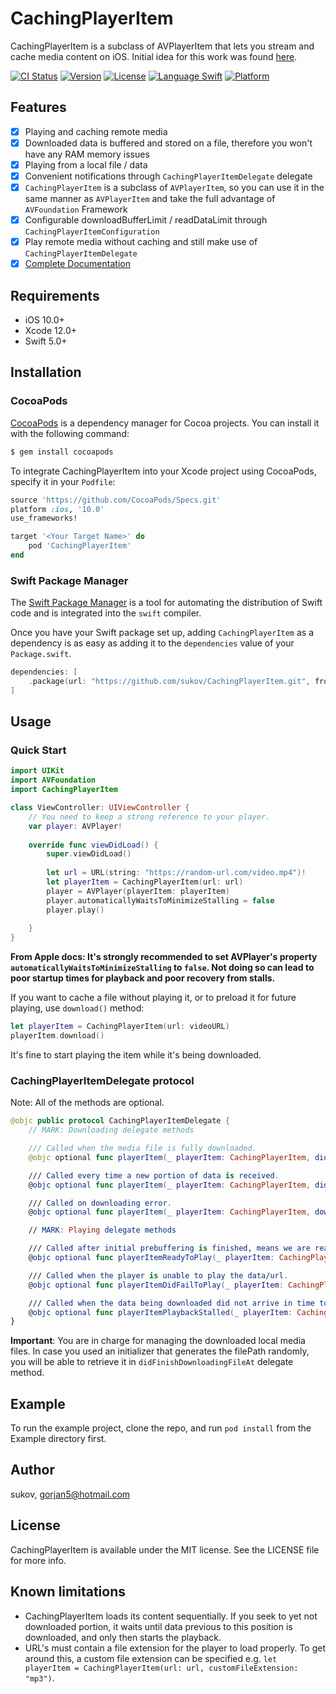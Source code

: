 # CachingPlayerItem

CachingPlayerItem is a subclass of AVPlayerItem that lets you stream and cache media content on iOS. Initial idea for this work was found [here](https://github.com/neekeetab/CachingPlayerItem).

[![CI Status](https://img.shields.io/travis/sukov/CachingPlayerItem.svg?style=flat)](https://travis-ci.org/sukov/CachingPlayerItem)
[![Version](https://img.shields.io/cocoapods/v/CachingPlayerItem.svg?style=flat)](https://cocoapods.org/pods/CachingPlayerItem)
[![License](https://img.shields.io/cocoapods/l/CachingPlayerItem.svg?style=flat)](https://cocoapods.org/pods/CachingPlayerItem)
[![Language Swift](https://img.shields.io/badge/Language-Swift%205.0-orange.svg?style=flat)](https://swift.org)
[![Platform](https://img.shields.io/cocoapods/p/CachingPlayerItem.svg?style=flat)](https://cocoapods.org/pods/CachingPlayerItem)

## Features

- [x] Playing and caching remote media
- [x] Downloaded data is buffered and stored on a file, therefore you won't have any RAM memory issues
- [x] Playing from a local file / data
- [x] Convenient notifications through `CachingPlayerItemDelegate` delegate
- [x] `CachingPlayerItem` is a subclass of `AVPlayerItem`, so you can use it in the same manner as `AVPlayerItem` and take the full advantage of `AVFoundation` Framework
- [x] Configurable downloadBufferLimit / readDataLimit through `CachingPlayerItemConfiguration`
- [x] Play remote media without caching and still make use of `CachingPlayerItemDelegate`
- [x] [Complete Documentation](https://sukov.github.io/CachingPlayerItem/)

## Requirements

- iOS 10.0+ 
- Xcode 12.0+
- Swift 5.0+

## Installation

### CocoaPods

[CocoaPods](http://cocoapods.org) is a dependency manager for Cocoa projects. You can install it with the following command:

```bash
$ gem install cocoapods
```

To integrate CachingPlayerItem into your Xcode project using CocoaPods, specify it in your `Podfile`:

```ruby
source 'https://github.com/CocoaPods/Specs.git'
platform :ios, '10.0'
use_frameworks!

target '<Your Target Name>' do
    pod 'CachingPlayerItem'
end
```
### Swift Package Manager

The [Swift Package Manager](https://swift.org/package-manager/) is a tool for automating the distribution of Swift code and is integrated into the `swift` compiler. 

Once you have your Swift package set up, adding `CachingPlayerItem` as a dependency is as easy as adding it to the `dependencies` value of your `Package.swift`.

```swift
dependencies: [
    .package(url: "https://github.com/sukov/CachingPlayerItem.git", from: "1.0.5")
]
```

## Usage

### Quick Start

```Swift
import UIKit
import AVFoundation
import CachingPlayerItem

class ViewController: UIViewController {
    // You need to keep a strong reference to your player.
    var player: AVPlayer!
    
    override func viewDidLoad() {
        super.viewDidLoad()
     
        let url = URL(string: "https://random-url.com/video.mp4")!
        let playerItem = CachingPlayerItem(url: url)
        player = AVPlayer(playerItem: playerItem)
        player.automaticallyWaitsToMinimizeStalling = false
        player.play()
        
    }
}
```
**From Apple docs: It's strongly recommended to set AVPlayer's property `automaticallyWaitsToMinimizeStalling` to `false`. Not doing so can lead to poor startup times for playback and poor recovery from stalls.**

If you want to cache a file without playing it, or to preload it for future playing, use `download()` method:
```Swift
let playerItem = CachingPlayerItem(url: videoURL)
playerItem.download()
```
It's fine to start playing the item while it's being downloaded.

### CachingPlayerItemDelegate protocol

Note: All of the methods are optional.

```Swift
@objc public protocol CachingPlayerItemDelegate {
    // MARK: Downloading delegate methods

    /// Called when the media file is fully downloaded.
    @objc optional func playerItem(_ playerItem: CachingPlayerItem, didFinishDownloadingFileAt filePath: String)

    /// Called every time a new portion of data is received.
    @objc optional func playerItem(_ playerItem: CachingPlayerItem, didDownloadBytesSoFar bytesDownloaded: Int, outOf bytesExpected: Int)

    /// Called on downloading error.
    @objc optional func playerItem(_ playerItem: CachingPlayerItem, downloadingFailedWith error: Error)

    // MARK: Playing delegate methods

    /// Called after initial prebuffering is finished, means we are ready to play.
    @objc optional func playerItemReadyToPlay(_ playerItem: CachingPlayerItem)

    /// Called when the player is unable to play the data/url.
    @objc optional func playerItemDidFailToPlay(_ playerItem: CachingPlayerItem, withError error: Error?)

    /// Called when the data being downloaded did not arrive in time to continue playback.
    @objc optional func playerItemPlaybackStalled(_ playerItem: CachingPlayerItem)
}
```

**Important**: You are in charge for managing the downloaded local media files. In case you used an initializer that generates the filePath randomly, you will be able to retrieve it in `didFinishDownloadingFileAt` delegate method.

## Example

To run the example project, clone the repo, and run `pod install` from the Example directory first.

## Author

sukov, gorjan5@hotmail.com

## License

CachingPlayerItem is available under the MIT license. See the LICENSE file for more info.

## Known limitations

- CachingPlayerItem loads its content sequentially. If you seek to yet not downloaded portion, it waits until data previous to this position is downloaded, and only then starts the playback.
- URL's must contain a file extension for the player to load properly. To get around this, a custom file extension can be specified e.g. `let playerItem = CachingPlayerItem(url: url, customFileExtension: "mp3")`.
